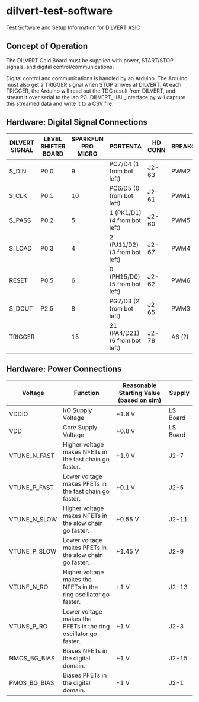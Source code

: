 # dilvert-test-software
Test Software and Setup Information for DILVERT ASIC

## Concept of Operation 
The DILVERT Cold Board must be supplied with power, START/STOP signals, and digital control/communications.

Digital control and communications is handled by an Arduino. The Arduino must also get a TRIGGER signal when STOP arrives at DILVERT. At each TRIGGER, the Arduino will read out the TDC result from DILVERT, and stream it over serial to the lab PC. DILVERT_HAL_Interface.py will capture this streamed data and write it to a CSV file.


## Hardware: Digital Signal Connections

DILVERT SIGNAL	| LEVEL SHIFTER BOARD	  | SPARKFUN PRO MICRO	| PORTENTA | HD CONN | BREAKOUT
--- | --- | --- | --- | --- | ---
S_DIN	|P0.0	|9	|PC7/D4 (1 from bot left) | J2-63 | PWM2
S_CLK	|P0.1	|10	|PC6/D5 (0 from bot left) | J2-61 |  PWM1
S_PASS	|P0.2	|5	|1 (PK1/D1) (4 from bot left) | J2-60 | PWM5
S_LOAD	|P0.3	|4	|2 (PJ11/D2) (3 from bot left) | J2-67 | PWM4
RESET	|P0.5	|6	|0 (PH15/D0) (5 from bot left) | J2-62 | PWM6
S_DOUT	|P2.5	|8	|PG7/D3 (2 from bot left) | J2-65 | PWM3
TRIGGER	| |15	|21 (PA4/D21) (6 from bot left) | J2-78 | A6 (?)
			

## Hardware: Power Connections

Voltage	|Function	|Reasonable Starting Value (based on sim) | Supply
--- | --- | --- | ---
VDDIO | I/O Supply Voltage | +1.8 V | LS Board
VDD | Core Supply Voltage | +0.8 V | LS Board
VTUNE_N_FAST	|Higher voltage makes NFETs in the fast chain go faster.	|+1.9 V | J2-7
VTUNE_P_FAST	|Lower voltage makes PFETs in the fast chain go faster.	|+0.1 V | J2-5
VTUNE_N_SLOW	|Higher voltage makes NFETs in the slow chain go faster.	|+0.55 V | J2-11
VTUNE_P_SLOW	|Lower voltage makes PFETs in the slow chain go faster.	|+1.45 V | J2-9
VTUNE_N_RO	|Higher voltage makes the NFETs in the ring oscillator go faster.	|+1 V | J2-13
VTUNE_P_RO	|Lower voltage makes the PFETs in the ring oscillator go faster.	|+1 V | J2-3
NMOS_BG_BIAS	|Biases NFETs in the digital domain.	|+1 V | J2-15
PMOS_BG_BIAS	|Biases PFETs in the digital domain.	|-1 V | J2-1




